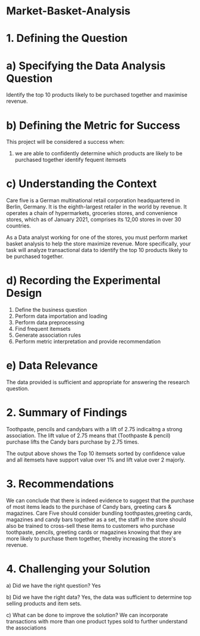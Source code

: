 # Market-Basket-Analysis
# 1. Defining the Question

# a) Specifying the Data Analysis Question
Identify the top 10 products likely to be purchased together and maximise revenue.

# b) Defining the Metric for Success
This project will be considered a success when:
1. we are able to confidently determine which products are likely to be purchased together identify fequent itemsets

# c) Understanding the Context
Care five is a German multinational retail corporation headquartered in Berlin, Germany. It is the eighth-largest retailer in the world by revenue. It operates a chain of hypermarkets, groceries stores, and convenience stores, which as of January 2021, comprises its 12,00 stores in over 30 countries.

As a Data analyst working for one of the stores, you must perform market basket analysis to help the store maximize revenue. More specifically, your task will analyze transactional data to identify the top 10 products likely to be purchased together.

# d) Recording the Experimental Design
1. Define the business question
2. Perform data importation and loading
3. Perform data preprocessing
4. Find frequent itemsets
5. Generate association rules
6. Perform metric interpretation and provide recommendation

# e) Data Relevance
The data provided is sufficient and appropriate for answering the research question.

# 2. Summary of Findings
Toothpaste, pencils and candybars with a lift of 2.75 indicaitng a strong association. The lift value of 2.75 means that (Toothpaste & pencil) purchase lifts the Candy bars purchase by 2.75 times.

The output above shows the Top 10 itemsets sorted by confidence value and all itemsets have support value over 1% and lift value over 2 majorly.

# 3. Recommendations
We can conclude that there is indeed evidence to suggest that the purchase of most items leads to the purchase of Candy bars, greeting cars & magazines. Care Five should consider bundling toothpastes,greeting cards, magazines and candy bars together as a set, the staff in the store should also be trained to cross-sell these items to customers who purchase toothpaste, pencils, greeting cards or magazines knowing that they are more likely to purchase them together, thereby increasing the store's revenue.

# 4. Challenging your Solution
a) Did we have the right question?
Yes

b) Did we have the right data?
Yes, the data was sufficient to determine top selling products and item sets.

c) What can be done to improve the solution?
We can incorporate transactions with more than one product types sold to further understand the associations
